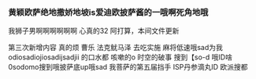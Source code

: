 ### 黄颖欧萨绝地撒娇地坡is爱迪欧披萨酱的一哦啊死角地哦

我狮子男啊啊啊啊啊啊  心真的32 阿打算，本间文件更新

第三次新增内容
真的烦 曹乐
法克鱿马泽
去吃实施 
麻将低速哦sad为我odiosadiojiosadijsadjii
的口水都
咳嗽的o
时空的破事
搜到【so-d
哦ID啥
0sodomo搜到哦披萨底up哦sad
我菩萨的第五届挡手
ISP丹参滴丸ID
欧派搜都